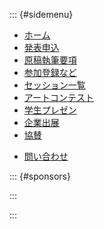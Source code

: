 <script src="https://kit.fontawesome.com/73e303f659.js" crossorigin="anonymous"></script>

::: {#sidemenu}

- [ホーム](index.html)
- [発表申込](submission.html)
- [原稿執筆要項](authoring.html)
- [参加登録など](registration.html)
- [セッション一覧](sessions.html)
- [アートコンテスト](art_contest.html)
- [学生プレゼン](studentaward.html)
- [企業出展](sponsors.html)
- [協賛](support.html)
<!--
- [プログラム](program.html)
- [講演時間](presen_style.html)
- [アクセス・会場案内](access.html)
- [宿泊案内](hotel.html)
- [実行委員](committee.html)
-->
- [問い合わせ](index.html#contact)

::: {#sponsors}

<script type="text/x-template" id="x-sponsors-template">
  <ul id="sponsors">
    <p class="header">協力企業<br/><span style="font-size: small">
       <i class="fas fa-utensils"></i>: ランチョンセミナー<br/>
       <i class="fas fa-flask"></i>: 機器展示<br/>
       <i class="fas fa-book-open"></i>: カタログ<br/>
       <i class="fas fa-ad"></i>: 広告</span>
    </p>
    <div class="sponsor" v-for="sponsor in this.sorted()" :key="sponsor.id">
      <template v-if="sponsor['企業URL']">
        <a class="sponsor" :href="sponsor['企業URL']" target="_blank">
          <template v-if="sponsor['バナー']">
            <img :src="'images/sponsors/' + sponsor.id + '.png'"></img>
          </template>
          <template v-else>{{sponsor.略称}}</template>
        </a>
      </template>
      <template v-else>
        <template v-if="sponsor['バナー']">
          <img :src="'images/sponsors/' + sponsor.id + '.png'"></img>
        </template>
        <template v-else>{{sponsor.略称}}</template>
      </template>
      <p class="info">
        <a :href="'sponsor_' + sponsor['id'] + '.html'">
          <span v-if="sponsor['ランチョンセミナー']"><i class="fas fa-utensils"></i></span>
          <span v-if="sponsor['機器展示']"><i class="fas fa-flask"></i></span>
          <span v-if="sponsor['カタログ']"><i class="fas fa-book-open"></i></span>
          <span v-if="sponsor['広告']"><i class="fas fa-ad"></i></span>
        </a>
      </p>
    </div>
  </ul>
</script>

<div id="sponsors"></div>

<script src="js/sponsors.js"></script>

<script type="text/javascript">
sponsors.forEach((sponsor) => sponsor.kw = sponsor.kw * (1 + 0.05 * Math.random()))

console.log(sponsors);

new Vue({
  el: '#sponsors',
  data: {
    sponsors: sponsors
  },
  template: '#x-sponsors-template',
  methods: {
    sorted: function () {
      const data = [];
      this.sponsors.forEach((sponsor) => data.push(Object.assign({}, sponsor)))
      return data.sort((a, b) => b.kw - a.kw);
    }
  }
});
</script>

:::

:::
